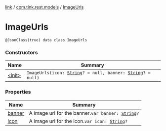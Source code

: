 [link](../../index.md) / [com.tink.rest.models](../index.md) / [ImageUrls](./index.md)

# ImageUrls

`@JsonClass(true) data class ImageUrls`

### Constructors

| Name | Summary |
|---|---|
| [&lt;init&gt;](-init-.md) | `ImageUrls(icon: `[`String`](https://kotlinlang.org/api/latest/jvm/stdlib/kotlin/-string/index.html)`? = null, banner: `[`String`](https://kotlinlang.org/api/latest/jvm/stdlib/kotlin/-string/index.html)`? = null)` |

### Properties

| Name | Summary |
|---|---|
| [banner](banner.md) | A image url for the banner.`var banner: `[`String`](https://kotlinlang.org/api/latest/jvm/stdlib/kotlin/-string/index.html)`?` |
| [icon](icon.md) | A image url for the icon.`var icon: `[`String`](https://kotlinlang.org/api/latest/jvm/stdlib/kotlin/-string/index.html)`?` |
